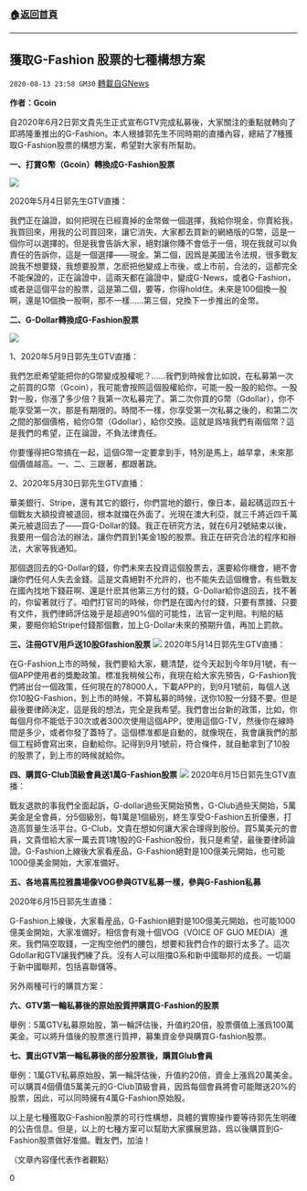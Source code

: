 ###  [:house:返回首頁](https://github.com/ourhimalayas/txt)
---

## 獲取G-Fashion 股票的七種構想方案
`2020-08-13 23:58 GM30` [轉載自GNews](https://gnews.org/zh-hant/296191/)

**作者：Gcoin**

自2020年6月2日郭文貴先生正式宣布GTV完成私募後，大家關注的重點就轉向了即將隆重推出的G-Fashion。本人根據郭先生不同時期的直播內容，總結了7種獲取G-Fashion股票的構想方案，希望對大家有所幫助。

**一、打賞G幣（Gcoin）轉換成G-Fashion股票**

![](https://s3.amazonaws.com/gnews-media-offload/wp-content/uploads/2020/08/13234141/2-30.jpg)

2020年5月4日郭先生GTV直播：

我們正在論證，如何把現在已經賣掉的金幣做一個選擇，我給你現金，你賣給我，我買回來，用我的公司買回來，讓它消失，大家都去買新的網絡版的G幣，這是一個你可以選擇的。但是我會告訴大家，絕對讓你賺不會低于一倍，現在我就可以負責任的告訴你，這是一個選擇——現金。第二個，因爲是美國法令法規，很多戰友說我不想要錢，我想要股票，怎麽把他變成上市後，或上市前，合法的，這都完全不能保證的，正在論證中，這兩天都在論證中，變成G-News，或者G-Fashion，或者是這個平台的股票，這是第二個，要等，你得hold住。未來是100個換一股啊，還是10個換一股啊，那不一樣……第三個，兌換下一步推出的金幣。

**二、G-Dollar轉換成G-Fashion股票**

![](https://s3.amazonaws.com/gnews-media-offload/wp-content/uploads/2020/08/13235450/3-33.jpg)

1、2020年5月9日郭先生GTV直播：

我們怎麽希望能把你的G幣變成股權呢？……我們到時候會比如說，在私募第一次之前買的G幣（Gcoin），我可能會按照這個股權給你，可能一股一股的給你。一股對一股，你漲了多少倍？我第一次私募完了。第二次你買的G幣（Gdollar），你不能享受第一次，那是有期限的。時間不一樣，你享受第一次私募之後的，和第二次之間的那個價格，給你G幣（Gdollar），給你交換。這就是爲啥我們有兩個幣？這是我們的希望，正在論證，不負法律責任。

你要懂得把G幣搞在一起，這個G幣一定要拿到手，特別是馬上，越早拿，未來那個價值越高。一、二、三跟著，都跟著跳。

2、2020年5月30日郭先生GTV直播：

華美銀行、Stripe，還有其它的銀行，你們當地的銀行，像日本，最起碼這四五十個戰友大額投資被退回，根本就擋在外面了。光現在澳大利亞，就三千將近四千萬美元被退回去了——買G-Dollar的錢。我正在研究方法，就在6月2號結束以後，我要用一個合法的辦法，讓你們買到1美金1股的股票。我正在研究合法的程序和辦法，大家等我通知。

那個退回去的G-Dollar的錢，你們未來去投資這個股票去，還要給你機會，絕不會讓你們任何人失去金錢。這是文貴絕對不允許的，也不能失去這個機會。有些戰友在國內找地下錢莊啊、還是什麽其他第三方付的錢，G-Dollar給你退回去，找不著的，你留著就行了。咱們打官司的時候，你們是在國內付的錢，只要有票據、只要有文件，我們律師評估幾乎是超過90%個的可能性，法官一定判賠。判賠的結果，要賠你給Stripe付錢那個數，加上G-Dollar未來的預期升值，再加上罰款。

**三、注冊GTV用戶送10股Gfashion股票**
![](https://s3.amazonaws.com/gnews-media-offload/wp-content/uploads/2020/08/13235517/4-14.jpg)
2020年5月14日郭先生GTV直播：

在G-Fashion上市的時候，我們要給大家，聽清楚，從今天起到今年9月1號，有一個APP使用者的獎勵政策。標准我稍候公布，我現在給大家先預告，G-Fashion我們將出台一個政策，任何現在的78000人，下載APP的，到9月1號前，每個人送你10股G-Fashion，到上市的時候，不算私募的時候，送你10股一分錢不要。但是最後要律師決定，這是我的想法，完全是我希望。我們會出台新的政策，比如，你每個月你不能低于30次或者300次使用這個APP，使用這個G-TV，然後你在線時間是多少，或者你發了蓋特了。這個標准都是自動的，就像現在，我會讓我們的那個工程師會寫出來，自動給你。記得到9月1號前，符合條件，就自動拿到了10股的股票了，到上市的時候就給你。

**四、購買G-Club頂級會員送1萬G-Fashion股票**
![](https://s3.amazonaws.com/gnews-media-offload/wp-content/uploads/2020/08/13235608/5-17.jpg)
2020年6月15日郭先生GTV直播：

戰友退款的事我們全面起訴，G-dollar過些天開始預售，G-Club過些天開始，5萬美金是全會員，分5個級別，每1萬是1個級別，終生享受G-Fashion五折優惠，打造高質量生活平台。G-Club，文貴在想如何讓大家合理得到股份。買5萬美元的會員，文貴借給大家一萬去買1塊1股的G-Fashion股份，我只是希望，最後要律師論證。G-Fashion上線後大家看産品，G-Fashion絕對是100億美元開始，也可能1000億美金開始，大家准備好。

**五、各地喜馬拉雅農場像VOG參與GTV私募一樣，參與G-Fashion私募**

2020年6月15日郭先生直播：

G-Fashion上線後，大家看産品，G-Fashion絕對是100億美元開始，也可能1000億美金開始，大家准備好。相信會有幾十個VOG（VOICE OF GUO MEDIA）進來。我們隔空取錢，一定掏空他們的腰包，想要和我們合作的銀行太多了。這次Gdollar和GTV讓我們練了兵。沒有人可以阻擋G系和新中國聯邦的成長。一切屬于新中國聯邦，包括喜聯儲等。

另外兩種可行的購買方案：

**六、GTV第一輪私募後的原始股質押購買G-Fashion的股票**

舉例：5萬GTV私募原始股，第一輪評估後，升值約20倍，股票價值上漲爲100萬美金。可以將升值後的股票進行質押，募集資金參與購買G-fashion股票。

**七、賣出GTV第一輪私募後的部分股票後，購買Glub會員**

舉例：1萬GTV私募原始股，第一輪評估後，升值約20倍，資金上漲爲20萬美金。可以購買4個價值5萬美元的G-Club頂級會員，因爲每個會員將會可能贈送20%的股票，因此，可以同時擁有4萬G-Fashion原始股。

以上是七種獲取G-Fashion股票的可行性構想，具體的實際操作要等待郭先生明確的公告信息。但是，以上的七種方案可以幫助大家擴展思路，爲以後購買到G-Fashion股票做好准備。戰友們，加油！

（文章內容僅代表作者觀點）

0
